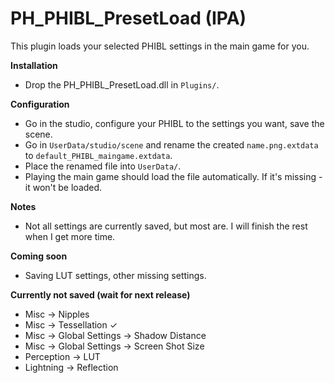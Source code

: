 # PH_PHIBL_PresetLoad (IPA)

This plugin loads your selected PHIBL settings in the main game for you.  

**Installation**  
* Drop the PH_PHIBL_PresetLoad.dll in `Plugins/`.  

**Configuration**  
* Go in the studio, configure your PHIBL to the settings you want, save the scene.  
* Go in `UserData/studio/scene` and rename the created `name.png.extdata` to `default_PHIBL_maingame.extdata`.  
* Place the renamed file into `UserData/`.  
* Playing the main game should load the file automatically. If it's missing - it won't be loaded.  

**Notes**  
* Not all settings are currently saved, but most are. I will finish the rest when I get more time.  

**Coming soon**  
* Saving LUT settings, other missing settings.  

**Currently not saved (wait for next release)**  
* Misc -> Nipples  
* Misc -> Tessellation ✓  
* Misc -> Global Settings -> Shadow Distance  
* Misc -> Global Settings -> Screen Shot Size  
* Perception -> LUT  
* Lightning -> Reflection  
